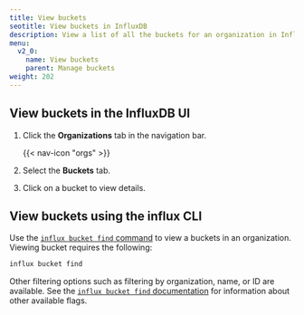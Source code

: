 ```yaml
---
title: View buckets
seotitle: View buckets in InfluxDB
description: View a list of all the buckets for an organization in InfluxDB using the InfluxDB UI or the influx CLI.
menu:
  v2_0:
    name: View buckets
    parent: Manage buckets
weight: 202
---
```


## View buckets in the InfluxDB UI

1. Click the **Organizations** tab in the navigation bar.

    {{< nav-icon "orgs" >}}

2. Select the **Buckets** tab. 
3. Click on a bucket to view details.

## View buckets using the influx CLI

Use the [`influx bucket find` command](/v2.0/reference/cli/influx/bucket/find)
to view a buckets in an organization. Viewing bucket requires the following:


```sh
influx bucket find
```

Other filtering options such as filtering by organization, name, or ID are available.
See the [`influx bucket find` documentation](/v2.0/reference/cli/influx/bucket/find)
for information about other available flags.
